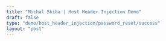 ```yaml
---
title: "Michal Skiba | Host Header Injection Demo"
draft: false
type: "demo/host_header_injection/password_reset/success"
layout: "post"
---
```

